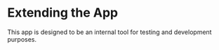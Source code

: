 # Extending the App

This app is designed to be an internal tool for testing and development purposes.
